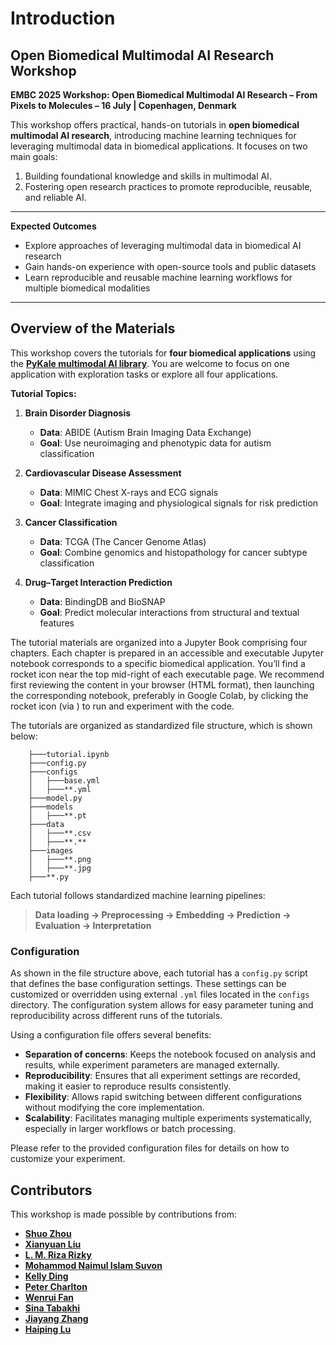 # Introduction

## Open Biomedical Multimodal AI Research Workshop

**EMBC 2025 Workshop: Open Biomedical Multimodal AI Research – From Pixels to Molecules – 16 July | Copenhagen, Denmark**

This workshop offers practical, hands-on tutorials in **open biomedical multimodal AI research**, introducing machine learning techniques for leveraging multimodal data in biomedical applications. It focuses on two main goals:

1. Building foundational knowledge and skills in multimodal AI.
2. Fostering open research practices to promote reproducible, reusable, and reliable AI.

---

**Expected Outcomes**

- Explore approaches of leveraging multimodal data in biomedical AI research
- Gain hands-on experience with open-source tools and public datasets
- Learn reproducible and reusable machine learning workflows for multiple biomedical modalities

---

[//]: # (**Target Audience and Prerequisites**)

[//]: # ()
[//]: # (This tutorial is designed for researchers, students, and practitioners in biomedical engineering, healthcare AI, and related fields who:)

[//]: # ()
[//]: # (- Have basic proficiency in Python programming)

[//]: # (- Are familiar with Google Colaboratory &#40;or willing to learn&#41;)

[//]: # (- Are interested in multimodal AI and open, reproducible research)

[//]: # (- Can bring a laptop with internet access to participate fully)
[//]: # ()
[//]: # (---)

## Overview of the Materials

This workshop covers the tutorials for **four biomedical applications** using the **[PyKale multimodal AI library](https://github.com/pykale/pykale)**. You are welcome to focus on one application with exploration tasks or explore all four applications.


**Tutorial Topics:**
1. **Brain Disorder Diagnosis**
   - **Data**: ABIDE (Autism Brain Imaging Data Exchange)
   - **Goal**: Use neuroimaging and phenotypic data for autism classification

2. **Cardiovascular Disease Assessment**
   - **Data**: MIMIC Chest X-rays and ECG signals
   - **Goal**: Integrate imaging and physiological signals for risk prediction

3. **Cancer Classification**
   - **Data**: TCGA (The Cancer Genome Atlas)
   - **Goal**: Combine genomics and histopathology for cancer subtype classification

4. **Drug–Target Interaction Prediction**
   - **Data**: BindingDB and BioSNAP
   - **Goal**: Predict molecular interactions from structural and textual features

The tutorial materials are organized into a Jupyter Book comprising four chapters. Each chapter is prepared in an accessible and executable Jupyter notebook corresponds to a specific biomedical application. You’ll find a rocket icon <i class="fas fa-rocket"></i> near the top mid-right of each executable page. We recommend first reviewing the content in your browser (HTML format), then launching the corresponding notebook, preferably in Google Colab, by clicking the rocket icon (via <i class="fas fa-rocket"></i>) to run and experiment with the code.

The tutorials are organized as standardized file structure, which is shown below:

```text
    ├───tutorial.ipynb
    ├───config.py
    ├───configs
    │   ├───base.yml
    │   ├───**.yml
    ├───model.py
    ├───models
    │   ├───**.pt
    ├───data
    │   ├───**.csv
    │   ├───**.**
    ├───images
    │   ├───**.png
    │   ├───**.jpg
    ├───**.py
```

Each tutorial follows standardized machine learning pipelines:

> **Data loading → Preprocessing → Embedding → Prediction → Evaluation → Interpretation**

### Configuration

As shown in the file structure above, each tutorial has a `config.py` script that defines the base configuration settings. These settings can be customized or overridden using external `.yml` files located in the `configs` directory. The configuration system allows for easy parameter tuning and reproducibility across different runs of the tutorials.

Using a configuration file offers several benefits:

- **Separation of concerns**: Keeps the notebook focused on analysis and results, while experiment parameters are managed externally.
- **Reproducibility**: Ensures that all experiment settings are recorded, making it easier to reproduce results consistently.
- **Flexibility**: Allows rapid switching between different configurations without modifying the core implementation.
- **Scalability**: Facilitates managing multiple experiments systematically, especially in larger workflows or batch processing.

Please refer to the provided configuration files for details on how to customize your experiment.


[//]: # (### Resources Provided)

[//]: # (- All notebooks and data access links)

[//]: # (- PyKale documentation and example pipelines)

[//]: # (- Open discussion forum for continued collaboration)

[//]: # ()
[//]: # (### Structure)


[//]: # ()
[//]: # (### Part 1: Foundational Tutorials with Practical Examples)

[//]: # (This session introduces key concepts in multimodal AI and open research, followed by four focused, hands-on tutorials using **public biomedical datasets** and the **PyKale multimodal AI library**. Each tutorial follows a common pipeline:)

[//]: # ()
[//]: # ()
[//]: # ()
[//]: # ()
[//]: # ()
[//]: # (All tutorials run in **Google Colaboratory** and are designed for **ease of reproducibility and extension**.)

[//]: # ()
[//]: # (---)

[//]: # ()
[//]: # (### Part 2: Group Work)

[//]: # (Participants will form small groups and select **one of the four domains** &#40;Brain, Heart, Cancer, or Drug&#41; to explore deeper:)

[//]: # ()
[//]: # (- Identify specific challenges &#40;e.g., data integration, model generalisation, interpretability&#41;)

[//]: # (- Extend existing tutorial pipelines or propose alternative solutions)

[//]: # (- Present findings and ideas to the group for discussion)

[//]: # ()
[//]: # (Facilitators and demonstrators will provide support throughout, encouraging **open sharing, creativity, and peer learning**.)

[//]: # ()
[//]: # (---)

[//]: # ()
[//]: # (This tutorial forms a **launchpad for open, collaborative, and impactful biomedical AI research**, aligning with the broader vision of EMBC and the global scientific community.)

[//]: # ()

## Contributors

This workshop is made possible by contributions from:

- **[Shuo Zhou](https://github.com/shuo-zhou)**
- **[Xianyuan Liu](https://github.com/xianyuanliu)**
- **[L. M. Riza Rizky](https://github.com/zaRizk7)**
- **[Mohammod Naimul Islam Suvon](https://github.com/Mdnaimulislam)**
- **[Kelly Ding](https://github.com/kellydingzx)**
- **[Peter Charlton](https://github.com/peterhcharlton)**
- **[Wenrui Fan](https://github.com/orgs/Shef-AIRE/people/wenruifan)**
- **[Sina Tabakhi](https://github.com/SinaTabakhi)**
- **[Jiayang Zhang](https://github.com/jiayang-zhang)**
- **[Haiping Lu](https://github.com/haipinglu)**

<!-- ```{tableofcontents}
``` -->
